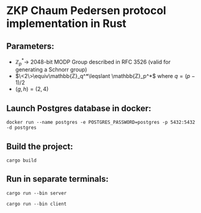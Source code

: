 # ZKP Chaum Pedersen protocol implementation in Rust

## Parameters:

- $\mathbb{Z}_p^* \rightarrow$ 2048-bit MODP Group described in RFC 3526 (valid for generating a Schnorr group)
- $\<2\>\equiv\mathbb{Z}_q^*\leqslant \mathbb{Z}_p^*$ where $q = (p - 1) / 2$
- $(g, h) = (2, 4)$

## Launch Postgres database in docker:

```docker run --name postgres -e POSTGRES_PASSWORD=postgres -p 5432:5432 -d postgres```

## Build the project: 

```cargo build```

## Run in separate terminals:

```cargo run --bin server```

```cargo run --bin client```
